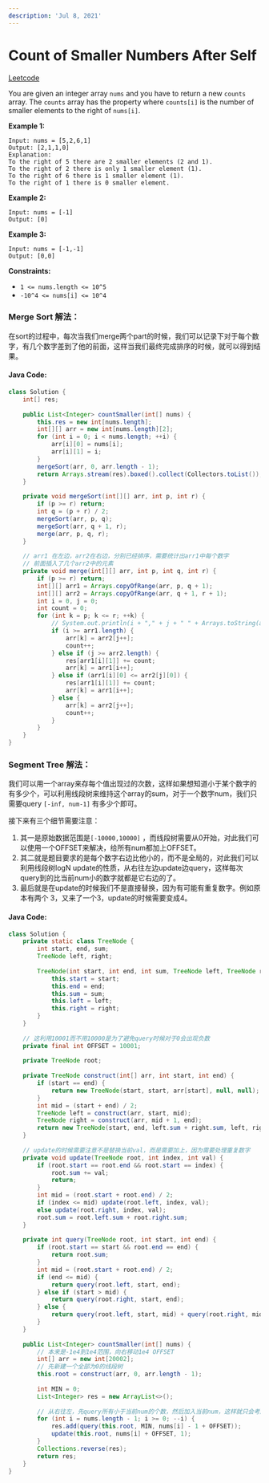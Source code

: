```yaml
---
description: 'Jul 8, 2021'
---
```


# Count of Smaller Numbers After Self

[Leetcode](https://leetcode.com/problems/count-of-smaller-numbers-after-self/)

You are given an integer array `nums` and you have to return a new `counts` array. The `counts` array has the property where `counts[i]` is the number of smaller elements to the right of `nums[i]`.

**Example 1:**

```text
Input: nums = [5,2,6,1]
Output: [2,1,1,0]
Explanation:
To the right of 5 there are 2 smaller elements (2 and 1).
To the right of 2 there is only 1 smaller element (1).
To the right of 6 there is 1 smaller element (1).
To the right of 1 there is 0 smaller element.
```

**Example 2:**

```text
Input: nums = [-1]
Output: [0]
```

**Example 3:**

```text
Input: nums = [-1,-1]
Output: [0,0]
```

**Constraints:**

* `1 <= nums.length <= 10^5`
* `-10^4 <= nums[i] <= 10^4`

### Merge Sort 解法：

在sort的过程中，每次当我们merge两个part的时候，我们可以记录下对于每个数字，有几个数字差到了他的前面，这样当我们最终完成排序的时候，就可以得到结果。

#### Java Code:

```java
class Solution {
    int[] res;
    
    public List<Integer> countSmaller(int[] nums) {
        this.res = new int[nums.length];
        int[][] arr = new int[nums.length][2];
        for (int i = 0; i < nums.length; ++i) {
            arr[i][0] = nums[i];
            arr[i][1] = i;
        }
        mergeSort(arr, 0, arr.length - 1);
        return Arrays.stream(res).boxed().collect(Collectors.toList());
    }
    
    private void mergeSort(int[][] arr, int p, int r) {
        if (p >= r) return;
        int q = (p + r) / 2;
        mergeSort(arr, p, q);
        mergeSort(arr, q + 1, r);
        merge(arr, p, q, r);
    }
    
    // arr1 在左边，arr2在右边，分别已经排序，需要统计出arr1中每个数字
    // 前面插入了几个arr2中的元素
    private void merge(int[][] arr, int p, int q, int r) {
        if (p >= r) return;
        int[][] arr1 = Arrays.copyOfRange(arr, p, q + 1);
        int[][] arr2 = Arrays.copyOfRange(arr, q + 1, r + 1);
        int i = 0, j = 0;
        int count = 0;
        for (int k = p; k <= r; ++k) {
            // System.out.println(i + "," + j + " " + Arrays.toString(arr1));
            if (i >= arr1.length) {
                arr[k] = arr2[j++];
                count++;
            } else if (j >= arr2.length) {
                res[arr1[i][1]] += count;
                arr[k] = arr1[i++];
            } else if (arr1[i][0] <= arr2[j][0]) {
                res[arr1[i][1]] += count;
                arr[k] = arr1[i++];
            } else {
                arr[k] = arr2[j++];
                count++;
            }
        }
    }
}
```

### Segment Tree 解法：

我们可以用一个array来存每个值出现过的次数，这样如果想知道小于某个数字的有多少个，可以利用线段树来维持这个array的sum，对于一个数字num，我们只需要query `[-inf, num-1]` 有多少个即可。

接下来有三个细节需要注意：

1. 其一是原始数据范围是`[-10000,10000]` ，而线段树需要从0开始，对此我们可以使用一个OFFSET来解决，给所有num都加上OFFSET。
2. 其二就是题目要求的是每个数字右边比他小的，而不是全局的，对此我们可以利用线段树logN update的性质，从右往左边update边query，这样每次query到的比当前num小的数字就都是它右边的了。
3. 最后就是在update的时候我们不是直接替换，因为有可能有重复数字。例如原本有两个 3，又来了一个3，update的时候需要变成4。

#### Java Code:

```java
class Solution {
    private static class TreeNode {
        int start, end, sum;
        TreeNode left, right;
        
        TreeNode(int start, int end, int sum, TreeNode left, TreeNode right) {
            this.start = start;
            this.end = end;
            this.sum = sum;
            this.left = left;
            this.right = right;
        }
    }
    
    // 这利用10001而不用10000是为了避免query时候对于0会出现负数
    private final int OFFSET = 10001;
    
    private TreeNode root;
    
    private TreeNode construct(int[] arr, int start, int end) {
        if (start == end) {
            return new TreeNode(start, start, arr[start], null, null);
        }
        int mid = (start + end) / 2;
        TreeNode left = construct(arr, start, mid);
        TreeNode right = construct(arr, mid + 1, end);
        return new TreeNode(start, end, left.sum + right.sum, left, right);
    }
    
    // update的时候需要注意不是替换当前val，而是需要加上，因为需要处理重复数字
    private void update(TreeNode root, int index, int val) {
        if (root.start == root.end && root.start == index) {
            root.sum += val;
            return;
        }
        int mid = (root.start + root.end) / 2;
        if (index <= mid) update(root.left, index, val);
        else update(root.right, index, val);
        root.sum = root.left.sum + root.right.sum;
    }
    
    private int query(TreeNode root, int start, int end) {
        if (root.start == start && root.end == end) {
            return root.sum;
        }
        int mid = (root.start + root.end) / 2;
        if (end <= mid) {
            return query(root.left, start, end); 
        } else if (start > mid) {
            return query(root.right, start, end);
        } else {
            return query(root.left, start, mid) + query(root.right, mid + 1, end);
        }
    }
    
    public List<Integer> countSmaller(int[] nums) {
        // 本来是-1e4到1e4范围，向右移动1e4 OFFSET
        int[] arr = new int[20002];
        // 先新建一个全部为0的线段树
        this.root = construct(arr, 0, arr.length - 1);
        
        int MIN = 0;
        List<Integer> res = new ArrayList<>();
        
        // 从右往左，先query所有小于当前num的个数，然后加入当前num，这样就只会考虑到num右边的数字
        for (int i = nums.length - 1; i >= 0; --i) {
            res.add(query(this.root, MIN, nums[i] - 1 + OFFSET));
            update(this.root, nums[i] + OFFSET, 1);
        }
        Collections.reverse(res);
        return res;
    }
}
```

